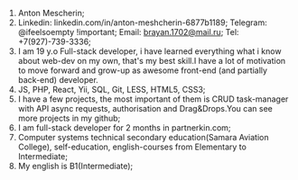 1. Anton Mescherin;
2. Linkedin: linkedin.com/in/anton-meshcherin-6877b1189;
   Telegram: @ifeelsoempty !important;
   Email: brayan.1702@mail.ru;
   Tel: +7(927)-739-3336;
3. I am 19 y.o Full-stack developer, i have learned everything what i know about web-dev on my own, that's my best skill.I have a lot of motivation to move forward and                grow-up as awesome front-end (and partially back-end) developer.
4. JS, PHP, React, Yii, SQL, Git, LESS, HTML5, CSS3;
5. I have a few projects, the most important of them is CRUD task-manager with API async requests, authorisation and Drag&Drops.You can see more projects in my github;
6. I am full-stack developer for 2 months in partnerkin.com;
7. Computer systems technical secondary education(Samara Aviation College), self-education, english-courses from Elementary to Intermediate;
8. My english is B1(Intermediate);
